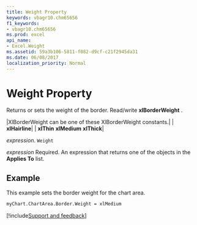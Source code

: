 ```yaml
---
title: Weight Property
keywords: vbagr10.chm65656
f1_keywords:
- vbagr10.chm65656
ms.prod: excel
api_name:
- Excel.Weight
ms.assetid: 59a3b106-5811-f082-d9cf-c21f2945da31
ms.date: 06/08/2017
localization_priority: Normal
---
```



# Weight Property

Returns or sets the weight of the border. Read/write 
 **xlBorderWeight**
.



|XlBorderWeight can be one of these XlBorderWeight constants.|
| **xlHairline**|
| **xlThin** **xlMedium** **xlThick**|

_expression_. `Weight`

 _expression_ Required. An expression that returns one of the objects in the **Applies To** list.

## Example

This example sets the border weight for the chart area.


```vb
myChart.ChartArea.Border.Weight = xlMedium
```

[!include[Support and feedback](~/includes/feedback-boilerplate.md)]